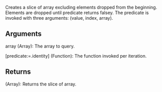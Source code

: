 Creates a slice of array excluding elements dropped from the beginning. Elements are dropped until predicate returns falsey. The predicate is invoked with three arguments: (value, index, array).


## Arguments
array (Array): The array to query.

[predicate:=.identity] (Function): The function invoked per iteration.


## Returns
(Array): Returns the slice of array.
